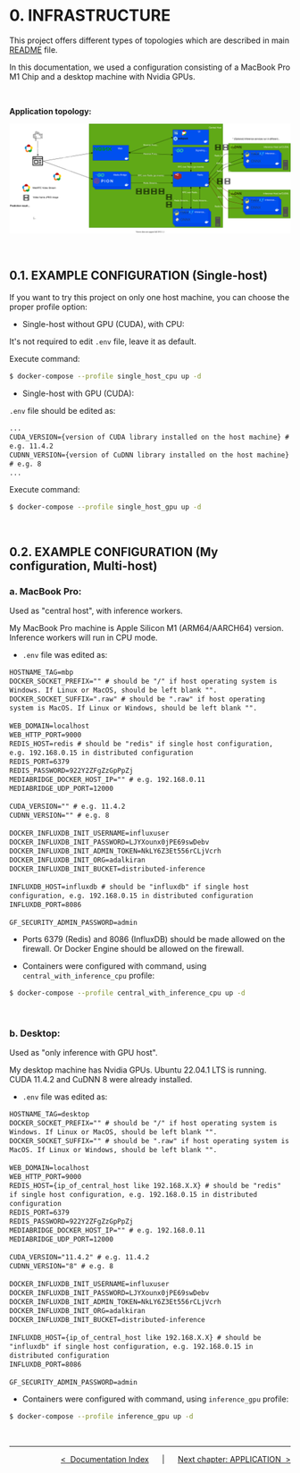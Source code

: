 # **0. INFRASTRUCTURE**

This project offers different types of topologies which are described in main [README](../README.md#installation-and-running) file.

In this documentation, we used a configuration consisting of a MacBook Pro M1 Chip and a desktop machine with Nvidia GPUs.

<br>

**Application topology:**

![Pipeline Diagram](./images/01-pipeline.drawio.svg)

<br>

## **0.1. EXAMPLE CONFIGURATION (Single-host)**

If you want to try this project on only one host machine, you can choose the proper profile option:

* Single-host without GPU (CUDA), with CPU:

It's not required to edit ```.env``` file, leave it as default.

Execute command:
```sh
$ docker-compose --profile single_host_cpu up -d
```

* Single-host with GPU (CUDA):

```.env``` file should be edited as:

```
...
CUDA_VERSION={version of CUDA library installed on the host machine} # e.g. 11.4.2
CUDNN_VERSION={version of CuDNN library installed on the host machine} # e.g. 8
...
```

Execute command:
```sh
$ docker-compose --profile single_host_gpu up -d
```

<br>

## **0.2. EXAMPLE CONFIGURATION (My configuration, Multi-host)**

### **a. MacBook Pro:**

Used as "central host", with inference workers.

My MacBook Pro machine is Apple Silicon M1 (ARM64/AARCH64) version. Inference workers will run in CPU mode.

* ```.env``` file was edited as:

```
HOSTNAME_TAG=mbp
DOCKER_SOCKET_PREFIX="" # should be "/" if host operating system is Windows. If Linux or MacOS, should be left blank "".
DOCKER_SOCKET_SUFFIX=".raw" # should be ".raw" if host operating system is MacOS. If Linux or Windows, should be left blank "".

WEB_DOMAIN=localhost
WEB_HTTP_PORT=9000
REDIS_HOST=redis # should be "redis" if single host configuration, e.g. 192.168.0.15 in distributed configuration
REDIS_PORT=6379
REDIS_PASSWORD=922Y2ZFgZzGpPpZj
MEDIABRIDGE_DOCKER_HOST_IP="" # e.g. 192.168.0.11
MEDIABRIDGE_UDP_PORT=12000

CUDA_VERSION="" # e.g. 11.4.2
CUDNN_VERSION="" # e.g. 8

DOCKER_INFLUXDB_INIT_USERNAME=influxuser
DOCKER_INFLUXDB_INIT_PASSWORD=LJYXounx0jPE69swDebv
DOCKER_INFLUXDB_INIT_ADMIN_TOKEN=NkLY6Z3Et556rCLjVcrh
DOCKER_INFLUXDB_INIT_ORG=adalkiran
DOCKER_INFLUXDB_INIT_BUCKET=distributed-inference

INFLUXDB_HOST=influxdb # should be "influxdb" if single host configuration, e.g. 192.168.0.15 in distributed configuration
INFLUXDB_PORT=8086

GF_SECURITY_ADMIN_PASSWORD=admin
```

* Ports 6379 (Redis) and 8086 (InfluxDB) should be made allowed on the firewall. Or Docker Engine should be allowed on the firewall.

* Containers were configured with command, using ```central_with_inference_cpu``` profile:

```sh
$ docker-compose --profile central_with_inference_cpu up -d
```

<br>

### **b. Desktop:**

Used as "only inference with GPU host".

My desktop machine has Nvidia GPUs. Ubuntu 22.04.1 LTS is running. CUDA 11.4.2 and CuDNN 8 were already installed.

* ```.env``` file was edited as:

```
HOSTNAME_TAG=desktop
DOCKER_SOCKET_PREFIX="" # should be "/" if host operating system is Windows. If Linux or MacOS, should be left blank "".
DOCKER_SOCKET_SUFFIX="" # should be ".raw" if host operating system is MacOS. If Linux or Windows, should be left blank "".

WEB_DOMAIN=localhost
WEB_HTTP_PORT=9000
REDIS_HOST={ip_of_central_host like 192.168.X.X} # should be "redis" if single host configuration, e.g. 192.168.0.15 in distributed configuration
REDIS_PORT=6379
REDIS_PASSWORD=922Y2ZFgZzGpPpZj
MEDIABRIDGE_DOCKER_HOST_IP="" # e.g. 192.168.0.11
MEDIABRIDGE_UDP_PORT=12000

CUDA_VERSION="11.4.2" # e.g. 11.4.2
CUDNN_VERSION="8" # e.g. 8

DOCKER_INFLUXDB_INIT_USERNAME=influxuser
DOCKER_INFLUXDB_INIT_PASSWORD=LJYXounx0jPE69swDebv
DOCKER_INFLUXDB_INIT_ADMIN_TOKEN=NkLY6Z3Et556rCLjVcrh
DOCKER_INFLUXDB_INIT_ORG=adalkiran
DOCKER_INFLUXDB_INIT_BUCKET=distributed-inference

INFLUXDB_HOST={ip_of_central_host like 192.168.X.X} # should be "influxdb" if single host configuration, e.g. 192.168.0.15 in distributed configuration
INFLUXDB_PORT=8086

GF_SECURITY_ADMIN_PASSWORD=admin
```

* Containers were configured with command, using ```inference_gpu``` profile:

```sh
$ docker-compose --profile inference_gpu up -d
```

<br>

---

<div align="right">

[&lt;&nbsp;&nbsp;Documentation Index](./README.md)&nbsp;&nbsp;&nbsp;&nbsp;&nbsp;&nbsp;|&nbsp;&nbsp;&nbsp;&nbsp;&nbsp;&nbsp;[Next chapter: APPLICATION&nbsp;&nbsp;&gt;](./01-APPLICATION.md)

</div>